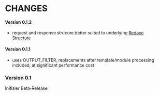 # CHANGES

#### Version 0.1.2

* request and response strucure better suited to underlying [Redaxo Structure](https://redaxo.org/) 

#### Version 0.1.1

* uses OUTPUT_FILTER, replacements after template/module processing included, at significant performance cost

### Version 0.1

Initialer Beta-Release
